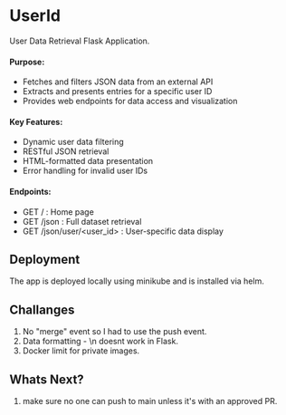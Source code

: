 # UserId
User Data Retrieval Flask Application. 

#### Purpose:
- Fetches and filters JSON data from an external API
- Extracts and presents entries for a specific user ID
- Provides web endpoints for data access and visualization

#### Key Features:
- Dynamic user data filtering
- RESTful JSON retrieval
- HTML-formatted data presentation
- Error handling for invalid user IDs

#### Endpoints:
- GET / : Home page
- GET /json : Full dataset retrieval
- GET /json/user/<user_id> : User-specific data display

## Deployment
The app is deployed locally using minikube and is installed via helm. 

## Challanges
1. No "merge" event so I had to use the push event. 
2. Data formatting - \n doesnt work in Flask. 
3. Docker limit for private images. 

## Whats Next? 
1. make sure no one can push to main unless it's with an approved PR. 

